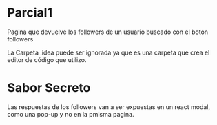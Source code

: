 # Parcial1
Pagina que devuelve los followers de un usuario buscado con el boton followers

La Carpeta .idea puede ser ignorada ya que es una carpeta que crea el editor de código que utilizo.

# Sabor Secreto
Las respuestas de los followers van a ser expuestas en un react modal, como una pop-up y no en la pmisma pagina.
